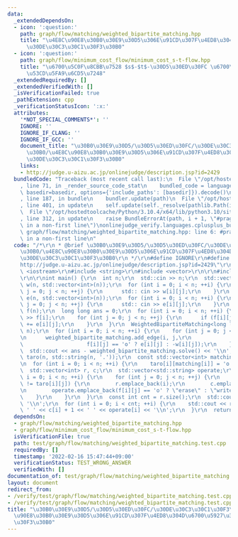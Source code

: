```yaml
---
data:
  _extendedDependsOn:
  - icon: ':question:'
    path: graph/flow/matching/weighted_bipartite_matching.hpp
    title: "\u4E8C\u90E8\u30B0\u30E9\u30D5\u306E\u91CD\u307F\u4ED8\u304D\u6700\u5927\
      \u30DE\u30C3\u30C1\u30F3\u30B0"
  - icon: ':question:'
    path: graph/flow/minimum_cost_flow/minimum_cost_s-t-flow.hpp
    title: "\u6700\u5C0F\u8CBB\u7528 $s$-$t$-\u30D5\u30ED\u30FC \u6700\u77ED\u8DEF\
      \u53CD\u5FA9\u6CD5\u7248"
  _extendedRequiredBy: []
  _extendedVerifiedWith: []
  _isVerificationFailed: true
  _pathExtension: cpp
  _verificationStatusIcon: ':x:'
  attributes:
    '*NOT_SPECIAL_COMMENTS*': ''
    IGNORE: ''
    IGNORE_IF_CLANG: ''
    IGNORE_IF_GCC: ''
    document_title: "\u30B0\u30E9\u30D5/\u30D5\u30ED\u30FC/\u30DE\u30C3\u30C1\u30F3\
      \u30B0/\u4E8C\u90E8\u30B0\u30E9\u30D5\u306E\u91CD\u307F\u4ED8\u304D\u6700\u5927\
      \u30DE\u30C3\u30C1\u30F3\u30B0"
    links:
    - http://judge.u-aizu.ac.jp/onlinejudge/description.jsp?id=2429
  bundledCode: "Traceback (most recent call last):\n  File \"/opt/hostedtoolcache/Python/3.10.4/x64/lib/python3.10/site-packages/onlinejudge_verify/documentation/build.py\"\
    , line 71, in _render_source_code_stat\n    bundled_code = language.bundle(stat.path,\
    \ basedir=basedir, options={'include_paths': [basedir]}).decode()\n  File \"/opt/hostedtoolcache/Python/3.10.4/x64/lib/python3.10/site-packages/onlinejudge_verify/languages/cplusplus.py\"\
    , line 187, in bundle\n    bundler.update(path)\n  File \"/opt/hostedtoolcache/Python/3.10.4/x64/lib/python3.10/site-packages/onlinejudge_verify/languages/cplusplus_bundle.py\"\
    , line 401, in update\n    self.update(self._resolve(pathlib.Path(included), included_from=path))\n\
    \  File \"/opt/hostedtoolcache/Python/3.10.4/x64/lib/python3.10/site-packages/onlinejudge_verify/languages/cplusplus_bundle.py\"\
    , line 312, in update\n    raise BundleErrorAt(path, i + 1, \"#pragma once found\
    \ in a non-first line\")\nonlinejudge_verify.languages.cplusplus_bundle.BundleErrorAt:\
    \ graph/flow/matching/weighted_bipartite_matching.hpp: line 6: #pragma once found\
    \ in a non-first line\n"
  code: "/*\r\n * @brief \u30B0\u30E9\u30D5/\u30D5\u30ED\u30FC/\u30DE\u30C3\u30C1\u30F3\
    \u30B0/\u4E8C\u90E8\u30B0\u30E9\u30D5\u306E\u91CD\u307F\u4ED8\u304D\u6700\u5927\
    \u30DE\u30C3\u30C1\u30F3\u30B0\r\n */\r\n#define IGNORE\r\n#define PROBLEM \"\
    http://judge.u-aizu.ac.jp/onlinejudge/description.jsp?id=2429\"\r\n\r\n#include\
    \ <iostream>\r\n#include <string>\r\n#include <vector>\r\n\r\n#include \"../../../../graph/flow/matching/weighted_bipartite_matching.hpp\"\
    \r\n\r\nint main() {\r\n  int n;\r\n  std::cin >> n;\r\n  std::vector<std::vector<int>>\
    \ w(n, std::vector<int>(n));\r\n  for (int i = 0; i < n; ++i) {\r\n    for (int\
    \ j = 0; j < n; ++j) {\r\n      std:: cin >> w[i][j];\r\n    }\r\n  }\r\n  std::vector<std::vector<int>>\
    \ e(n, std::vector<int>(n));\r\n  for (int i = 0; i < n; ++i) {\r\n    for (int\
    \ j = 0; j < n; ++j) {\r\n      std:: cin >> e[i][j];\r\n    }\r\n  }\r\n  std::vector<std::string>\
    \ f(n);\r\n  long long ans = 0;\r\n  for (int i = 0; i < n; ++i) {\r\n    std::cin\
    \ >> f[i];\r\n    for (int j = 0; j < n; ++j) {\r\n      if (f[i][j] == 'o') ans\
    \ += e[i][j];\r\n    }\r\n  }\r\n  WeightedBipartiteMatching<long long> weighted_bipartite_matching(n,\
    \ n);\r\n  for (int i = 0; i < n; ++i) {\r\n    for (int j = 0; j < n; ++j) {\r\
    \n      weighted_bipartite_matching.add_edge(i, j,\r\n                       \
    \                    f[i][j] == 'o' ? e[i][j] : -w[i][j]);\r\n    }\r\n  }\r\n\
    \  std::cout << ans - weighted_bipartite_matching.solve() << '\\n';\r\n  std::vector<std::string>\
    \ taro(n, std::string(n, '.'));\r\n  const std::vector<int> matching = weighted_bipartite_matching.matching();\r\
    \n  for (int i = 0; i < n; ++i) {\r\n    taro[i][matching[i]] = 'o';\r\n  }\r\n\
    \  std::vector<int> r, c;\r\n  std::vector<std::string> operate;\r\n  for (int\
    \ i = 0; i < n; ++i) {\r\n    for (int j = 0; j < n; ++j) {\r\n      if (f[i][j]\
    \ != taro[i][j]) {\r\n        r.emplace_back(i);\r\n        c.emplace_back(j);\r\
    \n        operate.emplace_back(f[i][j] == 'o' ? \"erase\" : \"write\");\r\n  \
    \    }\r\n    }\r\n  }\r\n  const int cnt = r.size();\r\n  std::cout << cnt <<\
    \ '\\n';\r\n  for (int i = 0; i < cnt; ++i) {\r\n    std::cout << r[i] + 1 <<\
    \ ' ' << c[i] + 1 << ' ' << operate[i] << '\\n';\r\n  }\r\n  return 0;\r\n}\r\n"
  dependsOn:
  - graph/flow/matching/weighted_bipartite_matching.hpp
  - graph/flow/minimum_cost_flow/minimum_cost_s-t-flow.hpp
  isVerificationFile: true
  path: test/graph/flow/matching/weighted_bipartite_matching.test.cpp
  requiredBy: []
  timestamp: '2022-02-16 15:47:44+09:00'
  verificationStatus: TEST_WRONG_ANSWER
  verifiedWith: []
documentation_of: test/graph/flow/matching/weighted_bipartite_matching.test.cpp
layout: document
redirect_from:
- /verify/test/graph/flow/matching/weighted_bipartite_matching.test.cpp
- /verify/test/graph/flow/matching/weighted_bipartite_matching.test.cpp.html
title: "\u30B0\u30E9\u30D5/\u30D5\u30ED\u30FC/\u30DE\u30C3\u30C1\u30F3\u30B0/\u4E8C\
  \u90E8\u30B0\u30E9\u30D5\u306E\u91CD\u307F\u4ED8\u304D\u6700\u5927\u30DE\u30C3\u30C1\
  \u30F3\u30B0"
---
```

